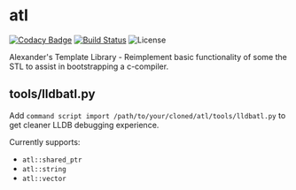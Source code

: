 # atl
[![Codacy Badge](https://api.codacy.com/project/badge/Grade/c049afa944ab4c0abd906029f7473bb7)](https://app.codacy.com/app/rdtscp/atl?utm_source=github.com&utm_medium=referral&utm_content=rdtscp/atl&utm_campaign=Badge_Grade_Dashboard)
[![Build Status](https://travis-ci.com/rdtscp/atl.svg?branch=master)](https://travis-ci.com/rdtscp/atl)
![License](https://img.shields.io/badge/License-MIT-brightgreen.svg)

Alexander's Template Library - Reimplement basic functionality of some the STL to assist in bootstrapping a c-compiler.

## tools/lldbatl.py

Add `command script import /path/to/your/cloned/atl/tools/lldbatl.py` to get cleaner LLDB debugging experience.

Currently supports:
 * `atl::shared_ptr`
 * `atl::string`
 * `atl::vector`
